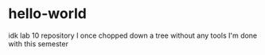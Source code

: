 # hello-world
idk lab 10 repository
I once chopped down a tree without any tools
I'm done with this semester

